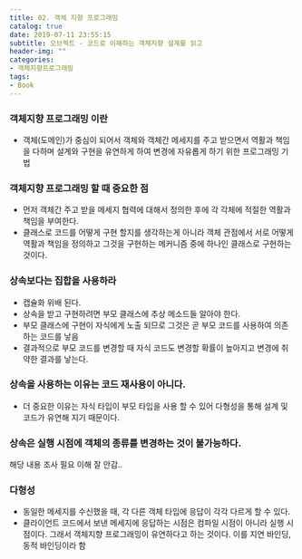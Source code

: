 ```yaml
---
title: 02. 객체 지향 프로그래밍
catalog: true
date: 2019-07-11 23:55:15
subtitle: 오브젝트 - 코드로 이해하는 객체지향 설계를 읽고
header-img: ""
categories:
- 객체지향프로그래밍
tags: 
- Book
---
```


### 객체지향 프로그래밍 이란

- 객체(도메인)가 중심이 되어서 객체와 객체간 메세지를 주고 받으면서 역활과 책임을 다하며 설계와 구현을 유연하게 하여 변경에 자유롭게 하기 위한 프로그래밍 기법


### 객체지향 프로그래밍 할 때 중요한 점

- 먼저 객체간 주고 받을 메세지 협력에 대해서 정의한 후에 각 각체에 적절한 역활과 책임을 부여한다.
- 클래스로 코드를 어떻게 구현 할지를 생각하는게 아니라 객체 관점에서 서로 어떻게 역활과 책임을 정의하고 그것을 구현하는 메커니즘 중에 하나인 클래스로 구현하는 것이다.


### 상속보다는 집합을 사용하라

- 캡슐화 위배 된다.
- 상속을 받고 구현하려면 부모 클래스에 추상 메소드들 알아야 한다. 
- 부모 클래스에 구현이 자식에게 노출 되므로 그것은 곧 부모 코드를 사용하여 의존하는 코드를 낳음
- 결과적으로 부모 코드를 변경할 때 자식 코드도 변경할 확률이 높아지고 변경에 취약한 결과를 낳는다.

### 상속을 사용하는 이유는 코드 재사용이 아니다.

- 더 중요한 이유는 자식 타입이 부모 타입을 사용 할 수 있어 다형성을 통해 설계 및 코드가 유연해 지기 때문이다.


### 상속은 실행 시점에 객체의 종류를 변경하는 것이 불가능하다.

해당 내용 조사 필요 이해 잘 안감..

### 다형성

- 동일한 메세지를 수신했을 때, 각 다른 객체 타입에 응답이 각각 다르게 할 수 있다.
- 클라이언트 코드에서 보낸 메세지에 응답하는 시점은 컴파일 시점이 아니라 실행 시점이다. 그래서 객체지향 프로그래밍이 유연하다고 하는 것이다. 이를 지연 바인딩, 동적 바인딩이라 함
